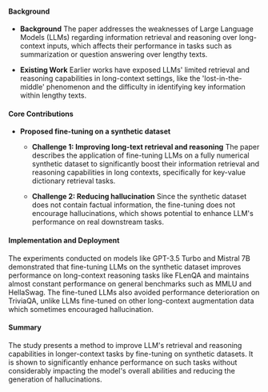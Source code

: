 #### Background
- **Background**
The paper addresses the weaknesses of Large Language Models (LLMs) regarding information retrieval and reasoning over long-context inputs, which affects their performance in tasks such as summarization or question answering over lengthy texts.

- **Existing Work**
Earlier works have exposed LLMs' limited retrieval and reasoning capabilities in long-context settings, like the 'lost-in-the-middle' phenomenon and the difficulty in identifying key information within lengthy texts.

#### Core Contributions
- **Proposed fine-tuning on a synthetic dataset**
  - **Challenge 1: Improving long-text retrieval and reasoning**
      The paper describes the application of fine-tuning LLMs on a fully numerical synthetic dataset to significantly boost their information retrieval and reasoning capabilities in long contexts, specifically for key-value dictionary retrieval tasks.
  
  - **Challenge 2: Reducing hallucination**
      Since the synthetic dataset does not contain factual information, the fine-tuning does not encourage hallucinations, which shows potential to enhance LLM's performance on real downstream tasks.
  
#### Implementation and Deployment
The experiments conducted on models like GPT-3.5 Turbo and Mistral 7B demonstrated that fine-tuning LLMs on the synthetic dataset improves performance on long-context reasoning tasks like FLenQA and maintains almost constant performance on general benchmarks such as MMLU and HellaSwag. The fine-tuned LLMs also avoided performance deterioration on TriviaQA, unlike LLMs fine-tuned on other long-context augmentation data which sometimes encouraged hallucination.

#### Summary
The study presents a method to improve LLM's retrieval and reasoning capabilities in longer-context tasks by fine-tuning on synthetic datasets. It is shown to significantly enhance performance on such tasks without considerably impacting the model's overall abilities and reducing the generation of hallucinations.